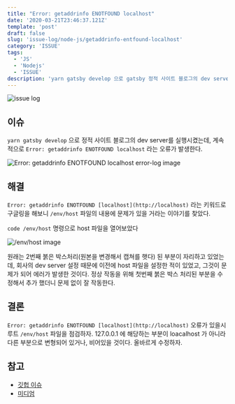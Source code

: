 ```yaml
---
title: "Error: getaddrinfo ENOTFOUND localhost"
date: '2020-03-21T23:46:37.121Z'
template: 'post'
draft: false
slug: 'issue-log/node-js/getaddrinfo-entfound-localhost'
category: 'ISSUE'
tags:
  - 'JS'
  - 'Nodejs'
  - 'ISSUE'
description: 'yarn gatsby develop 으로 gatsby 정적 사이트 블로그의 dev server를 실행시켰는데, 계속적으로 Error: getaddrinfo ENOTFOUND localhost 라는 오류가 발생한다. 이를 해결하는 방법을 다룬다.'
---
```

![issue log](https://imgur.com/h49WNfq.png)

## 이슈

`yarn gatsby develop` 으로 정적 사이트 블로그의 dev server를 실행시켰는데, 계속적으로 `Error: getaddrinfo ENOTFOUND localhost` 라는 오류가 발생한다. 

![Error: getaddrinfo ENOTFOUND localhost error-log image](https://imgur.com/gOR3jfN.png)

## 해결

`Error: getaddrinfo ENOTFOUND [localhost](http://localhost)` 라는 키워드로 구글링을 해보니 `/env/host` 파일의 내용에 문제가 있을 거라는 이야기를 찾았다. 

`code /env/host` 명령으로 host 파일을 열어보았다

![/env/host image](https://imgur.com/lvtfJsc.png)

원래는 2번째 붉은 박스처리(원본을 변경해서 캡쳐를 햇다) 된 부분이 자리하고 있었는데, 회사의 dev server 설정 때문에 이전에 host 파일을 설정한 적이 있었고, 그것이 문제가 되어 에러가 발생한 것이다. 정상 작동을 위해 첫번째 붉은 박스 처리된 부분을 수정해서 추가 했더니 문제 없이 잘 작동한다. 

## 결론

 `Error: getaddrinfo ENOTFOUND [localhost](http://localhost)`  오류가 있을시  루트 `/env/host` 파일을 점검하자. 127.0.0.1 에 해당하는 부분이 loacalhost 가 아니라 다른 부분으로 변형되어 있거나, 비어있을 것이다. 올바르게 수정하자. 

## 참고

- [깃헙 이슈](https://github.com/gatsbyjs/gatsby/issues/11666)
- [미디엄](https://medium.com/andrewmmc-io/node-js-error-getaddrinfo-enotfound-localhost-b7ee35e1bb60)